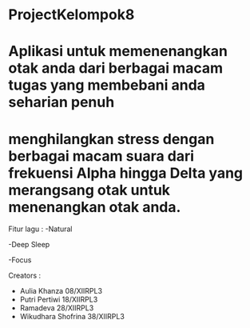 # ProjectKelompok8

# Aplikasi untuk memenenangkan otak anda dari berbagai macam tugas yang membebani anda seharian penuh 
# menghilangkan stress dengan berbagai macam suara dari frekuensi Alpha hingga Delta yang merangsang otak untuk menenangkan otak anda.

Fitur lagu :
-Natural

-Deep Sleep

-Focus

Creators :
- Aulia Khanza 08/XIIRPL3
- Putri Pertiwi 18/XIIRPL3
- Ramadeva 28/XIIRPL3
- Wikudhara Shofrina 38/XIIRPL3
